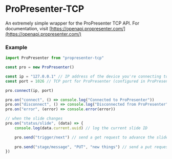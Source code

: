 # ProPresenter-TCP
An extremely simple wrapper for the ProPresenter TCP API.
For documentation, visit [https://openapi.propresenter.com/](https://openapi.propresenter.com/)
### Example
```js
import ProPresenter from "propresenter-tcp"

const pro = new ProPresenter()

const ip = "127.0.0.1" // IP address of the device you're connecting to, or 127.0.0.1 for local
const port = 1026 // TCP port for ProPresenter (configured in ProPresenter settings)

pro.connect(ip, port)

pro.on("connect", () => console.log("Connected to ProPresenter"))
pro.on("disconnect", () => console.log("Disconnected from ProPresenter"))
pro.on("error", (error) => console.error(error))

// when the slide changes
pro.on("status/slide", (data) => {
    console.log(data.current.uuid) // log the current slide ID

    pro.send("trigger/next") // send a get request to advance the slide
    
    pro.send("stage/message", "PUT", "new things") // send a put request to change the stage message
})
```
